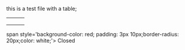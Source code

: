 this is a test file with a table;

|      |      |      |
| ---- | ---- | ---- |
|      |      |      |
|      |      |      |
|      |      |      |

span style='background-color: red; padding: 3px 10px;border-radius: 20px;color: white;'> Closed </span>

</test>
